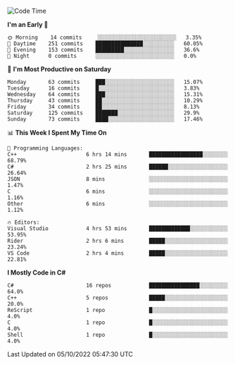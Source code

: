 <!--START_SECTION:waka-->
![Code Time](http://img.shields.io/badge/Code%20Time-841%20hrs%2058%20mins-blue)

**I'm an Early 🐤** 

```text
🌞 Morning    14 commits     ░░░░░░░░░░░░░░░░░░░░░░░░░   3.35% 
🌆 Daytime    251 commits    ███████████████░░░░░░░░░░   60.05% 
🌃 Evening    153 commits    █████████░░░░░░░░░░░░░░░░   36.6% 
🌙 Night      0 commits      ░░░░░░░░░░░░░░░░░░░░░░░░░   0.0%

```
📅 **I'm Most Productive on Saturday** 

```text
Monday       63 commits     ███░░░░░░░░░░░░░░░░░░░░░░   15.07% 
Tuesday      16 commits     █░░░░░░░░░░░░░░░░░░░░░░░░   3.83% 
Wednesday    64 commits     ███░░░░░░░░░░░░░░░░░░░░░░   15.31% 
Thursday     43 commits     ██░░░░░░░░░░░░░░░░░░░░░░░   10.29% 
Friday       34 commits     ██░░░░░░░░░░░░░░░░░░░░░░░   8.13% 
Saturday     125 commits    ███████░░░░░░░░░░░░░░░░░░   29.9% 
Sunday       73 commits     ████░░░░░░░░░░░░░░░░░░░░░   17.46%

```


📊 **This Week I Spent My Time On** 

```text
💬 Programming Languages: 
C++                      6 hrs 14 mins       █████████████████░░░░░░░░   68.79% 
C#                       2 hrs 25 mins       ██████░░░░░░░░░░░░░░░░░░░   26.64% 
JSON                     8 mins              ░░░░░░░░░░░░░░░░░░░░░░░░░   1.47% 
C                        6 mins              ░░░░░░░░░░░░░░░░░░░░░░░░░   1.16% 
Other                    6 mins              ░░░░░░░░░░░░░░░░░░░░░░░░░   1.12%

🔥 Editors: 
Visual Studio            4 hrs 53 mins       █████████████░░░░░░░░░░░░   53.95% 
Rider                    2 hrs 6 mins        █████░░░░░░░░░░░░░░░░░░░░   23.24% 
VS Code                  2 hrs 4 mins        █████░░░░░░░░░░░░░░░░░░░░   22.81%

```

**I Mostly Code in C#** 

```text
C#                       16 repos            ████████████████░░░░░░░░░   64.0% 
C++                      5 repos             █████░░░░░░░░░░░░░░░░░░░░   20.0% 
ReScript                 1 repo              █░░░░░░░░░░░░░░░░░░░░░░░░   4.0% 
C                        1 repo              █░░░░░░░░░░░░░░░░░░░░░░░░   4.0% 
Shell                    1 repo              █░░░░░░░░░░░░░░░░░░░░░░░░   4.0%

```



 Last Updated on 05/10/2022 05:47:30 UTC
<!--END_SECTION:waka-->
